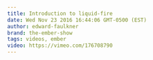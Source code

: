 ```yaml
---
title: Introduction to liquid-fire
date: Wed Nov 23 2016 16:44:06 GMT-0500 (EST)
author: edward-faulkner
brand: the-ember-show
tags: videos, ember
video: https://vimeo.com/176708790
---
```


